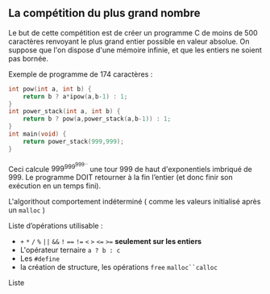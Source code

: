 ## La compétition du plus grand nombre

Le but de cette compétition est de créer un programme C de moins de 500 caractères renvoyant le plus grand entier possible en valeur absolue. On suppose que l'on dispose d'une mémoire infinie, et que les entiers ne soient pas bornée.

Exemple de programme de 174 caractères :
```c
int pow(int a, int b) {
	return b ? a*ipow(a,b-1) : 1;
}
int power_stack(int a, int b) {
	return b ? pow(a,power_stack(a,b-1)) : 1;
}
int main(void) {
	return power_stack(999,999);
}
```
Ceci calcule $999^{999^{999^{...}}}$ une tour 999 de haut d'exponentiels imbriqué de $999$.
Le programme DOIT retourner à la fin l’entier (et donc finir son exécution en un temps fini).

L'algorithout comportement indéterminé ( comme les valeurs initialisé après un `malloc` )

Liste d’opérations utilisable : 
 - `+` `*` `/` `%` `||` `&&` `!` `==` `!=` `<` `>` `<=` `>=` **seulement sur les entiers**
 - L'opérateur ternaire `a ? b : c`
 - Les `#define`
 - la création de structure, les opérations `free` `malloc``calloc`
 
Liste 
<!--stackedit_data:
eyJoaXN0b3J5IjpbLTEwNzA4NTQ4NzAsLTU5MDczNTc0MywxNT
gxMTA3MjI3XX0=
-->